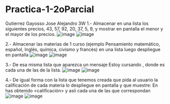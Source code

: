 # Practica-1-2oParcial
Gutierrez Gayosso Jose Alejandro 3W
1.- Almacenar en una lista los siguientes precios, 43, 57, 92, 20, 37, 5, 9, y mostrar en pantalla  el menor y el mayor de los precios.
![image](https://github.com/user-attachments/assets/77f76bc6-0527-4562-8815-6d0fb5aa8b61)
![image](https://github.com/user-attachments/assets/bd63bf78-173e-4a34-83fd-641a2bda8835)

2.- Almacenar las materias de 1 curso (ejemplo Pensamiento matemático, español, Inglés, química, civismo y francés) en una lista luego despliegue en pantalla
![image](https://github.com/user-attachments/assets/acc9e5e9-9e4f-44d4-aa22-0d00b0de4429)
![image](https://github.com/user-attachments/assets/628dc65b-f9fd-4619-b131-68c5262cde3b)

3.- De esa misma lista que aparezca un mensaje Estoy cursando <materia>, donde <materia> es cada una de las de la lista.
![image](https://github.com/user-attachments/assets/a34f533f-9330-4608-a39f-55836ebf2d29)
![image](https://github.com/user-attachments/assets/538cf449-1daf-4a80-b3dd-472924e6ed61)

4.- De igual forma con la lista que tenemos creada que pida al usuario la calificación de cada materia lo despliegue en pantalla y que muestre:
En <materia> has obtenido <calificación> y asíi cada una de las que correspondan
![image](https://github.com/user-attachments/assets/1fbbcc5d-11ed-45b5-a384-394f0d7f42b4)
![image](https://github.com/user-attachments/assets/7c02578d-1f76-4bdb-aa61-be60b536e51f)
